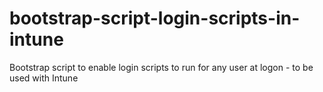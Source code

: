 # bootstrap-script-login-scripts-in-intune
Bootstrap script to enable login scripts to run for any user at logon - to be used with Intune
